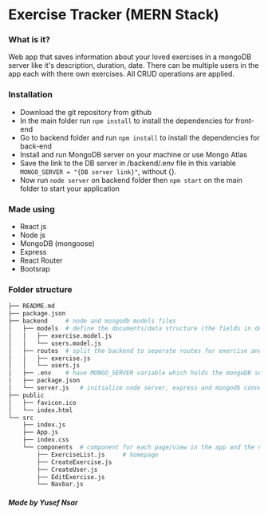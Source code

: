 # Exercise Tracker (MERN Stack)
### What is it?
Web app that saves information about your loved exercises in a mongoDB server like it's description, duration, date.
There can be multiple users in the app each with there own exercises. All CRUD operations are applied.

### Installation
* Download the git repository from github
* In the main folder run `npm install` to install the dependencies for front-end
* Go to backend folder and run `npm install` to install the dependencies for back-end
* Install and run MongoDB server on your machine or use Mongo Atlas
* Save the link to the DB server in /backend/.env file in this variable `MONGO_SERVER = "{DB server link}"`, without {}.
* Now run `node server` on backend folder then `npm start` on the main folder to start your application

### Made using
* React js
* Node js
* MongoDB (mongoose)
* Express 
* React Router
* Bootsrap

### Folder structure
```bash
├── README.md
├── package.json
├── backend     # node and mongodb models files
│   ├── models  # define the documents/data structure (the fields in documents)
│   │   ├── exercise.model.js
│   │   └── users.model.js
│   ├── routes  # split the backend to seperate routes for exercise and users related functions
│   │   ├── exercise.js
│   │   └── users.js
│   ├── .env    # have MONGO_SERVER variable which holds the mongoDB server connection link
│   ├── package.json
│   └── server.js   # initialize node server, express and mongodb connection
├── public
│   ├── favicon.ico
│   └── index.html
└── src
    ├── index.js
    ├── App.js
    ├── index.css
    └── components  # component for each page/view in the app and the navbar
        ├── ExerciseList.js     # homepage
        ├── CreateExercise.js
        ├── CreateUser.js
        ├── EditExercise.js
        └── Navbar.js
```

##### Made by Yusef Nsar